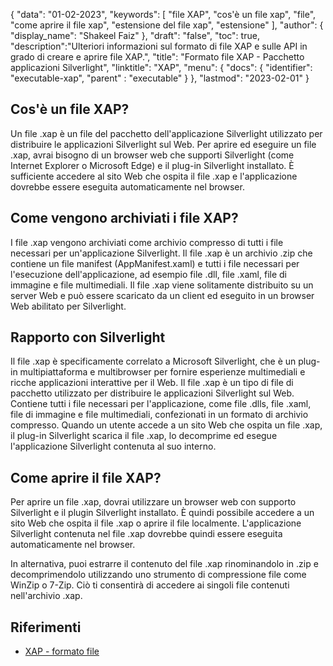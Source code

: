 {
"data": "01-02-2023",
  "keywords": [
"file XAP",
"cos'è un file xap",
"file",
"come aprire il file xap",
"estensione del file xap",
"estensione"
],
  "author": {
"display_name": "Shakeel Faiz"
},
"draft": "false",
"toc": true,
  "description":"Ulteriori informazioni sul formato di file XAP e sulle API in grado di creare e aprire file XAP.",
"title": "Formato file XAP - Pacchetto applicazioni Silverlight",
"linktitle": "XAP",
  "menu": {
    "docs": {
      "identifier": "executable-xap",
"parent" : "executable"
}
},
"lastmod": "2023-02-01"
}

## Cos'è un file XAP?

Un file .xap è un file del pacchetto dell'applicazione Silverlight utilizzato per distribuire le applicazioni Silverlight sul Web. Per aprire ed eseguire un file .xap, avrai bisogno di un browser web che supporti Silverlight (come Internet Explorer o Microsoft Edge) e il plug-in Silverlight installato. È sufficiente accedere al sito Web che ospita il file .xap e l'applicazione dovrebbe essere eseguita automaticamente nel browser.

## Come vengono archiviati i file XAP?

I file .xap vengono archiviati come archivio compresso di tutti i file necessari per un'applicazione Silverlight. Il file .xap è un archivio .zip che contiene un file manifest (AppManifest.xaml) e tutti i file necessari per l'esecuzione dell'applicazione, ad esempio file .dll, file .xaml, file di immagine e file multimediali. Il file .xap viene solitamente distribuito su un server Web e può essere scaricato da un client ed eseguito in un browser Web abilitato per Silverlight.

## Rapporto con Silverlight

Il file .xap è specificamente correlato a Microsoft Silverlight, che è un plug-in multipiattaforma e multibrowser per fornire esperienze multimediali e ricche applicazioni interattive per il Web. Il file .xap è un tipo di file di pacchetto utilizzato per distribuire le applicazioni Silverlight sul Web. Contiene tutti i file necessari per l'applicazione, come file .dlls, file .xaml, file di immagine e file multimediali, confezionati in un formato di archivio compresso. Quando un utente accede a un sito Web che ospita un file .xap, il plug-in Silverlight scarica il file .xap, lo decomprime ed esegue l'applicazione Silverlight contenuta al suo interno.

## Come aprire il file XAP?

Per aprire un file .xap, dovrai utilizzare un browser web con supporto Silverlight e il plugin Silverlight installato. È quindi possibile accedere a un sito Web che ospita il file .xap o aprire il file localmente. L'applicazione Silverlight contenuta nel file .xap dovrebbe quindi essere eseguita automaticamente nel browser.

In alternativa, puoi estrarre il contenuto del file .xap rinominandolo in .zip e decomprimendolo utilizzando uno strumento di compressione file come WinZip o 7-Zip. Ciò ti consentirà di accedere ai singoli file contenuti nell'archivio .xap.

## Riferimenti
* [XAP - formato file](https://en.wikipedia.org/wiki/XAP_(file_format))

